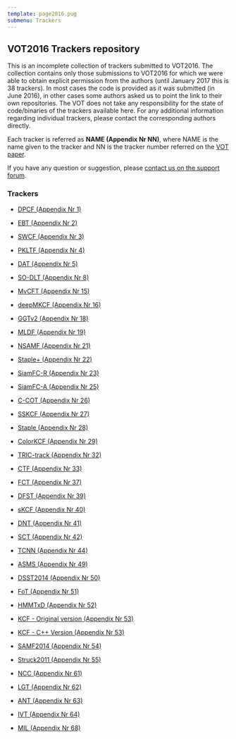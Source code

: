 ```yaml
---
template: page2016.pug
submenu: Trackers
---
```


## VOT2016 Trackers repository

This is an incomplete collection of trackers submitted to VOT2016.
The collection contains only those submissions to VOT2016 for which we were able to obtain explicit permission from the authors (until January 2017 this is 38 trackers).
In most cases the code is provided as it was submitted (in June 2016), in other cases some authors asked us to point the link to their own repositories.
The VOT does not take any responsibility for the state of code/binaries of the trackers available here.
For any additional information regarding individual trackers, please contact the corresponding authors directly.

Each tracker is referred as **NAME (Appendix Nr NN)**, where NAME is the name given to the tracker and NN is the tracker number referred on the [VOT paper](http://votchallenge.net/vot2016/download/vot_2016_paper.pdf).

If you have any question or suggestion, please <a href="https://groups.google.com/forum/?hl=en#!forum/votchallenge-help"> contact us on the support forum</a>.

### Trackers

-   [DPCF (Appendix Nr 1)](https://data.votchallenge.net/vot2016/trackers/01_DPCF.zip)

-   [EBT (Appendix Nr 2)](https://data.votchallenge.net/vot2016/trackers/02_EBT.zip)

-   [SWCF (Appendix Nr 3)](https://data.votchallenge.net/vot2016/trackers/03_SWCF.zip)

-   [PKLTF (Appendix Nr 4)](https://data.votchallenge.net/vot2016/trackers/04_PKLTF.zip)

-   [DAT (Appendix Nr 5)](https://www.tugraz.at/institute/icg/research/team-bischof/lrs/downloads/dat)

-   [SO-DLT (Appendix Nr 8)](https://data.votchallenge.net/vot2016/trackers/08_SO-DLT.zip)

-   [MvCFT (Appendix Nr 15)](https://data.votchallenge.net/vot2016/trackers/15_MvCFT.zip)

-   [deepMKCF (Appendix Nr 16)](https://data.votchallenge.net/vot2016/trackers/16_deepMKCF.zip)

-   [GGTv2 (Appendix Nr 18)](https://data.votchallenge.net/vot2016/trackers/18_GGTv2.zip)

-   [MLDF (Appendix Nr 19)](https://data.votchallenge.net/vot2016/trackers/19_MLDF.zip)

-   [NSAMF (Appendix Nr 21)](https://data.votchallenge.net/vot2016/trackers/21_NSAMF.zip)

-   [Staple+ (Appendix Nr 22)](https://data.votchallenge.net/vot2016/trackers/22_StaplePlus.zip)

-   [SiamFC-R (Appendix Nr 23)](https://github.com/bertinetto/siamese-fc)

-   [SiamFC-A (Appendix Nr 25)](https://github.com/bertinetto/siamese-fc)

-   [C-COT (Appendix Nr 26)](https://github.com/martin-danelljan/Continuous-ConvOp)

-   [SSKCF (Appendix Nr 27)](https://data.votchallenge.net/vot2016/trackers/27_SSKCF.zip)

-   [Staple (Appendix Nr 28)](https://github.com/bertinetto/staple)

-   [ColorKCF (Appendix Nr 29)](https://github.com/psenna/KF-EBT)

-   [TRIC-track (Appendix Nr 32)](https://data.votchallenge.net/vot2016/trackers/32_TRIC-track.zip)

-   [CTF (Appendix Nr 33)](https://data.votchallenge.net/vot2016/trackers/33_CTF.zip)

-   [FCT (Appendix Nr 37)](https://data.votchallenge.net/vot2016/trackers/37_FCT.zip)

-   [DFST (Appendix Nr 39)](https://data.votchallenge.net/vot2016/trackers/39_DFST.zip)

-   [sKCF (Appendix Nr 40)](https://github.com/asolis/vivaTracker/wiki)

-   [DNT (Appendix Nr 41)](https://data.votchallenge.net/vot2016/trackers/41_DNT.zip)

-   [SCT (Appendix Nr 42)](https://sites.google.com/site/jwchoivision/home/sct)

-   [TCNN (Appendix Nr 44)](https://data.votchallenge.net/vot2016/trackers/44_TCNN.zip)

-   [ASMS (Appendix Nr 49)](https://github.com/vojirt/asms)

-   [DSST2014 (Appendix Nr 50)](https://github.com/gnebehay/DSST)

-   [FoT (Appendix Nr 51)](https://data.votchallenge.net/vot2016/trackers/51_FoT.zip)

-   [HMMTxD (Appendix Nr 52)](https://data.votchallenge.net/vot2016/trackers/52_HMMTxD.zip)

-   [KCF - Original version (Appendix Nr 53)](http://www.robots.ox.ac.uk/~joao/circulant/)
-   [KCF - C++ Version (Appendix Nr 53)](https://github.com/vojirt/kcf)

-   [SAMF2014 (Appendix Nr 54)](https://github.com/ihpdep/samf)

-   [Struck2011 (Appendix Nr 55)](https://github.com/samhare/struck)

-   [NCC (Appendix Nr 61)](https://github.com/votchallenge/vot-toolkit)

-   [LGT (Appendix Nr 62)](https://github.com/lukacu/visual-tracking-matlab)

-   [ANT (Appendix Nr 63)](https://github.com/lukacu/visual-tracking-matlab)

-   [IVT (Appendix Nr 64)](https://github.com/lukacu/visual-tracking-matlab)

-   [MIL (Appendix Nr 68)](https://github.com/lukacu/mil)
